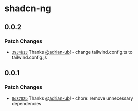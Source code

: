 # shadcn-ng

## 0.0.2

### Patch Changes

- [`3934b13`](https://github.com/adrian-ub/shadcn-ng/commit/3934b13437802ac51948dd298fbb5da43953bee3) Thanks [@adrian-ub](https://github.com/adrian-ub)! - change tailwind.config.ts to tailwind.config.js

## 0.0.1

### Patch Changes

- [`8d8782b`](https://github.com/adrian-ub/shadcn-ng/commit/8d8782b46222175a64837a4891a4c07117a3e3ad) Thanks [@adrian-ub](https://github.com/adrian-ub)! - chore: remove unnecessary dependencies
